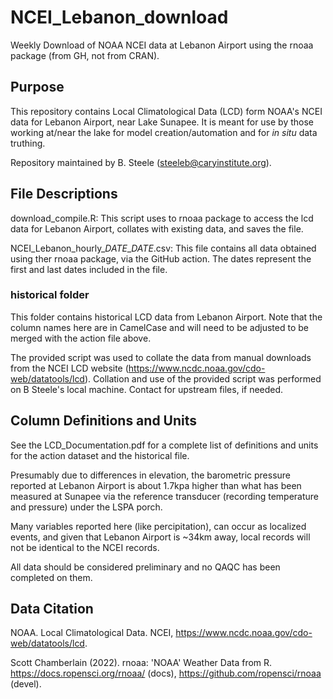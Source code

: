 # NCEI_Lebanon_download

Weekly Download of NOAA NCEI data at Lebanon Airport using the rnoaa package (from GH, not from CRAN).

## Purpose

This repository contains Local Climatological Data (LCD) form NOAA's NCEI data for Lebanon Airport, near Lake Sunapee. It is meant for use by those working at/near the lake for model creation/automation and for *in situ* data truthing. 

Repository maintained by B. Steele (steeleb@caryinstitute.org).

## File Descriptions

download_compile.R: This script uses to rnoaa package to access the lcd data for Lebanon Airport, collates with existing data, and saves the file.

NCEI_Lebanon_hourly_*DATE*_*DATE*.csv: This file contains all data obtained using ther rnoaa package, via the GitHub action. The dates represent the first and last dates included in the file.

### historical folder

This folder contains historical LCD data from Lebanon Airport. Note that the column names here are in CamelCase and will need to be adjusted to be merged with the action file above. 

The provided script was used to collate the data from manual downloads from the NCEI LCD website (https://www.ncdc.noaa.gov/cdo-web/datatools/lcd). Collation and use of the provided script was performed on B Steele's local machine. Contact for upstream files, if needed.

## Column Definitions and Units

See the LCD_Documentation.pdf for a complete list of definitions and units for the action dataset and the historical file.

Presumably due to differences in elevation, the barometric pressure reported at Lebanon Airport is about 1.7kpa higher than what has been measured at Sunapee via the reference transducer (recording temperature and pressure) under the LSPA porch.

Many variables reported here (like percipitation), can occur as localized events, and given that Lebanon Airport is ~34km away, local records will not be identical to the NCEI records.

All data should be considered preliminary and no QAQC has been completed on them.

## Data Citation

NOAA. Local Climatological Data. NCEI, https://www.ncdc.noaa.gov/cdo-web/datatools/lcd.

Scott Chamberlain (2022). rnoaa: 'NOAA' Weather Data from R. https://docs.ropensci.org/rnoaa/ (docs), https://github.com/ropensci/rnoaa (devel).

